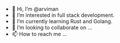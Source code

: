 - 👋 Hi, I’m @arviman
- 👀 I’m interested in full stack development.
- 🌱 I’m currently learning Rust and Golang.
- 💞️ I’m looking to collaborate on ...
- 📫 How to reach me ...

<!---
arviman/arviman is a ✨ special ✨ repository because its `README.md` (this file) appears on your GitHub profile.
You can click the Preview link to take a look at your changes.
--->
